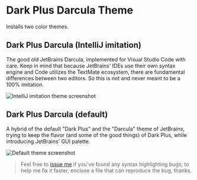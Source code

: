 # Dark Plus Darcula Theme

Installs two color themes.

## Dark Plus Darcula (IntelliJ imitation)

The good old JetBrains Darcula, implemented for Visual Studio Code with care. Keep in mind that because JetBrains' IDEs use their own syntax engine and Code utilizes the TextMate ecosystem, there are fundamental differences between two editors. So this is not and never meant to be a 100% imitation.

![IntelliJ imitation theme screenshot](https://raw.githubusercontent.com/lfod1997/theme-dark-plus-darcula/master/images/idea-theme.png)

## Dark Plus Darcula (default)

A hybrid of the default "Dark Plus" and the "Darcula" theme of JetBrains, trying to keep the flavor (and some of the good things) of Dark Plus, while introducing JetBrains' GUI palette.

![Default theme screenshot](https://raw.githubusercontent.com/lfod1997/theme-dark-plus-darcula/master/images/default-theme.png)

> Feel free to [issue me](https://github.com/lfod1997/theme-dark-plus-darcula/issues) if you've found any syntax highlighting bugs; to help me fix it faster, enclose a file that can reproduce the bug, thanks.
